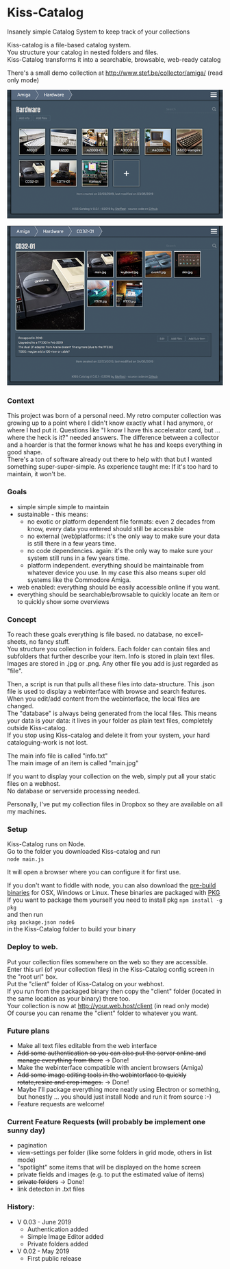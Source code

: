 # Kiss-Catalog

Insanely simple Catalog System to keep track of your collections

Kiss-catalog is a file-based catalog system.  
You structure your catalog in nested folders and files.  
Kiss-Catalog transforms it into a searchable, browsable, web-ready catalog

There's a small demo collection at http://www.stef.be/collector/amiga/ (read only mode)


![KISS-Catalog List](./docs/_img/screen1.png?raw=true)

![KISS-Catalog Detail](./docs/_img/screen2.png?raw=true)

### Context
This project was born of a personal need.
My retro computer collection was growing up to a point where I didn't know exactly what I had anymore, or where I had put it.
Questions like "I know I have this accelerator card, but ... where the heck is it?" needed answers.
The difference between a collector and a hoarder is that the former knows what he has and keeps everything in good shape.  
There's a ton of software already out there to help with that but I wanted something super-super-simple.
As experience taught me: If it's too hard to maintain, it won't be.

### Goals
 - simple simple simple to maintain
 - sustainable - this means:
   - no exotic or platform dependent file formats: even 2 decades from know, every data you entered should still be accessible
   - no external (web)platforms: it's the only way to make sure your data is still there in a few years time.
   - no code dependencies. again: it's the only way to make sure your system still runs in a few years time.
   - platform independent. everything should be maintainable from whatever device you use. In my case this also means super old systems like the Commodore Amiga.
 - web enabled: everything should be easily accessible online if you want.
 - everything should be searchable/browsable to quickly locate an item or to quickly show some overviews
 
 
### Concept
To reach these goals everything is file based. no database, no excell-sheets, no fancy stuff.    
You structure you collection in folders. Each folder can contain files and subfolders that further describe your item.
Info is stored in plain text files. Images are stored in .jpg or .png. Any other file you add is just regarded as "file".  

Then, a script is run that pulls all these files into data-structure.
This .json file is used to display a webinterface with browse and search features.  
When you edit/add content from the webinterface, the local files are changed.  
The "database" is always being generated from the local files. 
This means your data is your data: it lives in your folder as plain text files, completely outside Kiss-catalog.  
If you stop using Kiss-catalog and delete it from your system, your hard cataloguing-work is not lost.   

The main info file is called "info.txt"  
The main image of an item is called "main.jpg"

If you want to display your collection on the web, simply put all your static files on a webhost.  
No database or serverside processing needed.   

Personally, I've put my collection files in Dropbox so they are available on all my machines.


### Setup
Kiss-Catalog runs on Node.  
Go to the folder you downloaded Kiss-catalog and run  
``node main.js``  

It will open a browser where you can configure it for first use.  
  
If you don't want to fiddle with node, you can also download the [pre-build binaries](./bin) for OSX, Windows or Linux.
These binaries are packaged with [PKG](https://github.com/zeit/pkg)  
If you want to package them yourself you need to install pkg
``npm install -g pkg``  
and then run  
``pkg package.json node6``  
in the Kiss-Catalog folder to build your binary


### Deploy to web.
Put your collection files somewhere on the web so they are accessible.
Enter this url (of your collection files) in the Kiss-Catalog config screen in the "root url" box.  
Put the "client" folder of Kiss-Catalog on your webhost.  
If you run from the packaged binary then copy the "client" folder (located in the same location as your binary)  there too.  
Your collection is now at http://your.web.host/client  (in read only mode)  
Of course you can rename the "client" folder to whatever you want.  


### Future plans
 - Make all text files editable from the web interface  
 - ~~Add some authentication so you can also put the server online and manage everything from there~~ -> Done!
 - Make the webinterface compatible with ancient browsers (Amiga)
 - ~~Add some image editing tools in the webinterface to quickly rotate,resize and crop images.~~ -> Done!
 - Maybe I'll package everything more neatly using Electron or something, but honestly ... you should just install Node and run it from source :-)
 - Feature requests are welcome!


### Current Feature Requests (will probably be implement one sunny day)
 - pagination
 - view-settings per folder (like some folders in grid mode, others in list mode)
 - "spotlight" some items that will be displayed on the home screen
 - private fields and images (e.g. to put the estimated value of items)
 - ~~private folders~~ -> Done!
 - link detecton in .txt files


### History:
- V 0.03 - June 2019
  - Authentication added
  - Simple Image Editor added
  - Private folders added
- V 0.02 - May 2019
  - First public release






 



